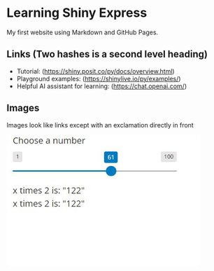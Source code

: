 # Learning Shiny Express

My first website using Markdown and GitHub Pages.

## Links (Two hashes is a second level heading)

- Tutorial: (https://shiny.posit.co/py/docs/overview.html)
- Playground examples: (https://shinylive.io/py/examples/)
- Helpful AI assistant for learning: (https://chat.openai.com/)

## Images

Images look like links except with an exclamation directly in front

![My Shiny Image](https://github.com/reedbc1/cintel-01-pages/blob/13eb13e650de20a453e333c8b68e40b15edb9d1e/shiny_reactive_example.JPG)


